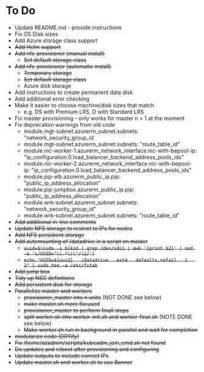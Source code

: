 # To Do
* Update README.md - provide instructions
* Fix OS Disk sizes
* Add Azure storage class support
* ~~Add Helm support~~
* ~~Add nfs-provisioner (manual install)~~
  * ~~Set default storage class~~
* ~~Add nfs-provisioner (automatic install)~~
  * ~~Temporary storage~~
  * ~~Set default storage class~~
  * Azure disk storage
* Add instructions to create permanent data disk
* Add additional error checking
* Make it easier to choose machine/disk sizes that match
  * e.g. DS with Premium LRS, D with Standard LRS
* Fix master provisioning - only works for master n = 1 at the moment
* Fix deprecation warnings from old code
  * module.mgt-subnet.azurerm_subnet.subnets: "network_security_group_id
  * module.mgt-subnet.azurerm_subnet.subnets: "route_table_id"
  * module.nic-worker-1.azurerm_network_interface.nic-with-bepool-ip: "ip_configuration.0.load_balancer_backend_address_pools_ids"
  * module.nic-worker-2.azurerm_network_interface.nic-with-bepool-ip: "ip_configuration.0.load_balancer_backend_address_pools_ids"
  * module.pip-elb.azurerm_public_ip.pip: "public_ip_address_allocation"
  * module.pip-jumpbox.azurerm_public_ip.pip: "public_ip_address_allocation"
  * module.wrk-subnet.azurerm_subnet.subnets: "network_security_group_id"
  * module.wrk-subnet.azurerm_subnet.subnets: "route_table_id"
* ~~Add additional in-line comments~~
* ~~Update NFS storage to restrict to IPs for nodes~~
* ~~Add NFS persistent storage~~
* ~~Add automounting of /datadrive in a script on master~~
  * ~~`uuid=$(sudo -i blkid | grep /dev/sdc1 | awk '{print $2}' | sed -e 's/UUID="\(.*\)\"/\1/')`~~
  * ~~`echo "UUID=${uuid}   /datadrive   ext4   defaults,nofail   1   2" | sudo tee -a /etc/fstab`~~
* ~~Add jump box~~
* ~~Tidy up NSG definitions~~
* ~~Add persistent disk for storage~~
* ~~Parallelize master and workers~~
  * ~~provisioner_master into n units~~ (NOT DONE see below)
  * ~~make master.sh more focused~~
  * ~~provisioner_master to perform finall steps~~
  * ~~split worker.sh into worker-init.sh and worker-final.sh~~ (NOTE DONE see below)
  * ~~Make worker.sh run in background in parallel and wait for completion~~
* ~~modularize code (DRYify)~~
* ~~Fix /home/azadmin/scripts/kubeadm_join_cmd.sh not found~~
* ~~Do updates and reboot after provisioning and configuring~~
* ~~Update outputs to include correct IPs~~
* ~~Update master.sh and worker.sh to use Banner~~

